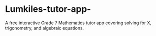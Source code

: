 # Lumkiles-tutor-app-
A free interactive Grade 7 Mathematics tutor app covering solving for X, trigonometry, and algebraic equations.
